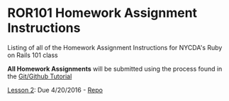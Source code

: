 # ROR101 Homework Assignment Instructions
Listing of all of the Homework Assignment Instructions for NYCDA's Ruby on Rails 101 class

**All Homework Assignments** will be submitted using the process found in the [Git/Github Tutorial](https://github.com/ROR101KG-0416/homework-assignment-instructions/blob/master/git_github_tutorial.pdf)

[Lesson 2](https://github.com/ROR101KG-0416/homework-assignment-instructions/blob/master/lesson_02.md): Due 4/20/2016  - [Repo](https://github.com/ROR101KG-0416/lesson-02-homework)
